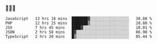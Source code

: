 ### 👋👋👋
<!--START_SECTION:waka-->
```text
JavaScript   13 hrs 18 mins  ███████▓░░░░░░░░░░░░░░░░░   30.88 % 
PHP          12 hrs 25 mins  ███████▒░░░░░░░░░░░░░░░░░   28.80 % 
JSX          7 hrs 45 mins   ████▓░░░░░░░░░░░░░░░░░░░░   18.01 % 
JSON         2 hrs 58 mins   █▓░░░░░░░░░░░░░░░░░░░░░░░   06.90 % 
TypeScript   2 hrs 20 mins   █▒░░░░░░░░░░░░░░░░░░░░░░░   05.44 % 
```
<!--END_SECTION:waka-->

